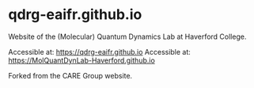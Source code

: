 # qdrg-eaifr.github.io
Website of the (Molecular) Quantum Dynamics Lab at Haverford College.

Accessible at: <a href="https://qdrg-eaifr.github.io">https://qdrg-eaifr.github.io</a>
Accessible at: <a href="https://MolQuantDynLab-Haverford.io">https://MolQuantDynLab-Haverford.github.io</a>

Forked from the CARE Group website.

